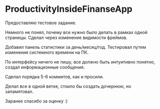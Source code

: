 # ProductivityInsideFinanseApp


Предоставляю тестовое задание.

Немного не понял, почему все нужно было делать в рамках одной страницы. Сделал через изменение видимости фреймов.

Добавил панель статистики за день/месяц/год. Тестировал путем изменения системного времени на ПК.

По интерфейсу ничего не пишу, все должно быть интуитивно понятно, создал информационные сообщения.

Сделал порядка 5-6 коммитов, как и просили.

Делал все в одной ветке, стоило бы создать дочернюю, но запамятовал.

Заранее спасибо за оценку :) 